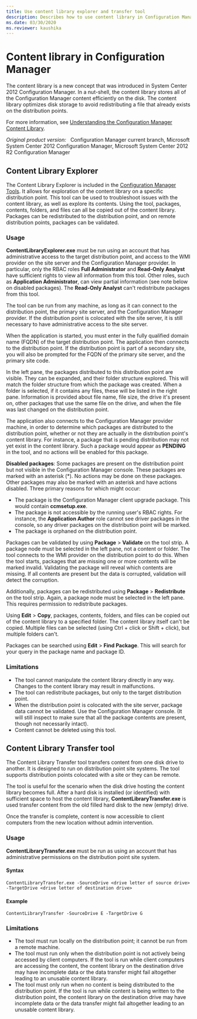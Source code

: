 ```yaml
---
title: Use content library explorer and transfer tool
description: Describes how to use content library in Configuration Manager.
ms.date: 03/30/2020
ms.reviewer: kaushika
---
```

# Content library in Configuration Manager

The content library is a new concept that was introduced in System Center 2012 Configuration Manager. In a nut-shell, the content library stores all of the Configuration Manager content efficiently on the disk. The content library optimizes disk storage to avoid redistributing a file that already exists on the distribution points.

For more information, see [Understanding the Configuration Manager Content Library](https://techcommunity.microsoft.com/t5/Configuration-Manager-Archive/Understanding-the-Configuration-Manager-Content-Library/ba-p/273349).

_Original product version:_ &nbsp; Configuration Manager current branch, Microsoft System Center 2012 Configuration Manager, Microsoft System Center 2012 R2 Configuration Manager  

## Content Library Explorer

The Content Library Explorer is included in the [Configuration Manager Tools](/mem/configmgr/core/support/tools). It allows for exploration of the content library on a specific distribution point. This tool can be used to troubleshoot issues with the content library, as well as explore its contents. Using the tool, packages, contents, folders, and files can all be copied out of the content library. Packages can be redistributed to the distribution point, and on remote distribution points, packages can be validated.

### Usage

**ContentLibraryExplorer.exe** must be run using an account that has administrative access to the target distribution point, and access to the WMI provider on the site server and the Configuration Manager provider. In particular, only the RBAC roles **Full Administrator** and **Read-Only Analyst** have sufficient rights to view all information from this tool. Other roles, such as **Application Administrator**, can view partial information (see note below on disabled packages). The **Read-Only Analyst** can't redistribute packages from this tool.

The tool can be run from any machine, as long as it can connect to the distribution point, the primary site server, and the Configuration Manager provider. If the distribution point is colocated with the site server, it is still necessary to have administrative access to the site server.

When the application is started, you must enter in the fully qualified domain name (FQDN) of the target distribution point. The application then connects to the distribution point. If the distribution point is part of a secondary site, you will also be prompted for the FQDN of the primary site server, and the primary site code.

In the left pane, the packages distributed to this distribution point are visible. They can be expanded, and their folder structure explored. This will match the folder structure from which the package was created. When a folder is selected, if it contains any files, these will be listed in the right pane. Information is provided about file name, file size, the drive it's present on, other packages that use the same file on the drive, and when the file was last changed on the distribution point.

The application also connects to the Configuration Manager provider machine, in order to determine which packages are distributed to the distribution point, whether or not they are actually in the distribution point's content library. For instance, a package that is pending distribution may not yet exist in the content library. Such a package would appear as **PENDING** in the tool, and no actions will be enabled for this package.

**Disabled packages**: Some packages are present on the distribution point but not visible in the Configuration Manager console. These packages are marked with an asterisk (*). No actions may be done on these packages. Other packages may also be marked with an asterisk and have actions disabled. Three primary reasons for which might occur:

- The package is the Configuration Manager client upgrade package. This would contain **ccmsetup.exe**.
- The package is not accessible by the running user's RBAC rights. For instance, the **Application Author** role cannot see driver packages in the console, so any driver packages on the distribution point will be marked.
- The package is orphaned on the distribution point.

Packages can be validated by using **Package** > **Validate** on the tool strip. A package node must be selected in the left pane, not a content or folder. The tool connects to the WMI provider on the distribution point to do this. When the tool starts, packages that are missing one or more contents will be marked invalid. Validating the package will reveal which contents are missing. If all contents are present but the data is corrupted, validation will detect the corruption.

Additionally, packages can be redistributed using **Package** > **Redistribute** on the tool strip. Again, a package node must be selected in the left pane. This requires permission to redistribute packages.

Using **Edit** > **Copy**, packages, contents, folders, and files can be copied out of the content library to a specified folder. The content library itself can't be copied. Multiple files can be selected (using Ctrl + click or Shift + click), but multiple folders can't.

Packages can be searched using **Edit** > **Find Package**. This will search for your query in the package name and package ID.

### Limitations

- The tool cannot manipulate the content library directly in any way. Changes to the content library may result in malfunctions.
- The tool can redistribute packages, but only to the target distribution point.
- When the distribution point is colocated with the site server, package data cannot be validated. Use the Configuration Manager console. (It will still inspect to make sure that all the package contents are present, though not necessarily intact).
- Content cannot be deleted using this tool.

## Content Library Transfer tool

The Content Library Transfer tool transfers content from one disk drive to another. It is designed to run on distribution point site systems. The tool supports distribution points colocated with a site or they can be remote.

The tool is useful for the scenario when the disk drive hosting the content library becomes full. After a hard disk is installed (or identified) with sufficient space to host the content library, **ContentLibraryTransfer.exe** is used transfer content from the old filled hard disk to the new (empty) drive.

Once the transfer is complete, content is now accessible to client computers from the new location without admin intervention.

### Usage

**ContentLibraryTransfer.exe** must be run as using an account that has administrative permissions on the distribution point site system.

#### Syntax

`ContentLibraryTransfer.exe -SourceDrive <drive letter of source drive> -TargetDrive <drive letter of destination drive>`

#### Example

`ContentLibraryTransfer -SourceDrive E -TargetDrive G`

### Limitations

- The tool must run locally on the distribution point; it cannot be run from a remote machine.
- The tool must run only when the distribution point is not actively being accessed by client computers. If the tool is run while client computers are accessing the content, the content library on the destination drive may have incomplete data or the data transfer might fail altogether leading to an unusable content library.
- The tool must only run when no content is being distributed to the distribution point. If the tool is run while content is being written to the distribution point, the content library on the destination drive may have incomplete data or the data transfer might fail altogether leading to an unusable content library.
